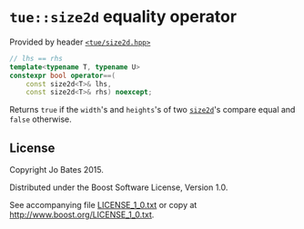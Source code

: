 `tue::size2d` equality operator
===============================
Provided by header [`<tue/size2d.hpp>`](../../headers/size2d.md)

```c++
// lhs == rhs
template<typename T, typename U>
constexpr bool operator==(
    const size2d<T>& lhs,
    const size2d<T>& rhs) noexcept;
```

Returns `true` if the `width`'s and `heights`'s of two
[`size2d`](../../headers/size2d.md)'s compare equal and `false` otherwise.

License
-------
Copyright Jo Bates 2015.

Distributed under the Boost Software License, Version 1.0.

See accompanying file [LICENSE_1_0.txt](../../../LICENSE_1_0.txt) or copy at
http://www.boost.org/LICENSE_1_0.txt.

